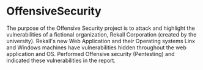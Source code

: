 # OffensiveSecurity
The purpose of the Offensive Security project is to attack and highlight the vulnerabilities of a fictional organization, Rekall Corporation (created by the university). Rekall's new Web Application and their Operating systems Linx and Windows machines have vulnerabilities hidden throughout the web application and OS. Performed Offensive security (Pentesting) and indicated these vulnerabilities in the report. 
